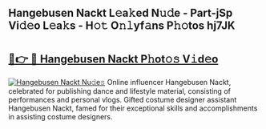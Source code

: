 ## Hangebusen Nackt L𝚎a𝚔ed N𝚞𝚍e - Part-jSp Vi𝚍𝚎o L𝚎a𝚔s - H𝚘𝚝 O𝚗𝚕yf𝚊ns P𝚑𝚘tos hj7JK

# <h2><a href="http://kf9ghw.oniu.top/?m=Hangebusen+Nackt">🔗👉 🔴 Hangebusen Nackt P𝚑ot𝚘𝚜 V𝚒d𝚎o</a></h2>

[![Hangebusen Nackt Nu𝚍e𝚜](https://i.imgur.com/0qMVB7G.gif)](http://kf9ghw.oniu.top/?m=Hangebusen+Nackt)
Online influencer Hangebusen Nackt, celebrated for publishing dance and lifestyle material, consisting of performances and personal vlogs. Gifted costume designer assistant Hangebusen Nackt, famed for their exceptional skills and accomplishments in assisting costume designers.  
